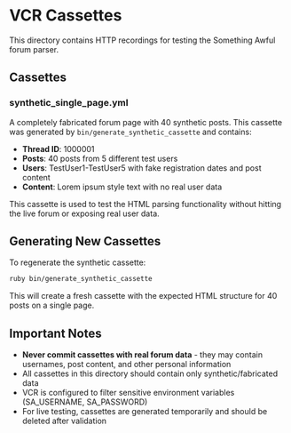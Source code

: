 # VCR Cassettes

This directory contains HTTP recordings for testing the Something Awful forum parser.

## Cassettes

### synthetic_single_page.yml

A completely fabricated forum page with 40 synthetic posts. This cassette was generated by `bin/generate_synthetic_cassette` and contains:

- **Thread ID**: 1000001
- **Posts**: 40 posts from 5 different test users
- **Users**: TestUser1-TestUser5 with fake registration dates and post content
- **Content**: Lorem ipsum style text with no real user data

This cassette is used to test the HTML parsing functionality without hitting the live forum or exposing real user data.

## Generating New Cassettes

To regenerate the synthetic cassette:

```bash
ruby bin/generate_synthetic_cassette
```

This will create a fresh cassette with the expected HTML structure for 40 posts on a single page.

## Important Notes

- **Never commit cassettes with real forum data** - they may contain usernames, post content, and other personal information
- All cassettes in this directory should contain only synthetic/fabricated data
- VCR is configured to filter sensitive environment variables (SA_USERNAME, SA_PASSWORD)
- For live testing, cassettes are generated temporarily and should be deleted after validation
